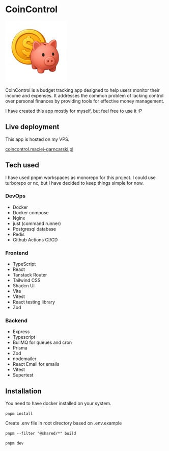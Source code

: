 # CoinControl

<img width="192" height="192" src="https://raw.githubusercontent.com/MaciejGarncarski/coin-control/refs/heads/main/.github/assets/logo.png">

CoinControl is a budget tracking app designed to help users monitor their income and expenses. It addresses the common problem of lacking control over personal finances by providing tools for effective money management.

I have created this app mostly for myself, but feel free to use it :P

## Live deployment

This app is hosted on my VPS.

[coincontrol.maciej-garncarski.pl](https://coincontrol.maciej-garncarski.pl)

## Tech used

I have used pnpm workspaces as monorepo for this project. I could use turborepo or nx, but I have decided to keep things simple for now.

### DevOps

- Docker
- Docker compose
- Nginx
- just (command runner)
- Postgresql database
- Redis
- Github Actions CI/CD

### Frontend

- TypeScript
- React
- Tanstack Router
- Tailwind CSS
- Shadcn UI
- Vite
- Vitest
- React testing library
- Zod

### Backend

- Express
- Typescript
- BullMQ for queues and cron
- Prisma
- Zod
- nodemailer
- React Email for emails
- Vitest
- Supertest

## Installation

You need to have docker installed on your system.

`pnpm install`

Create .env file in root directory based on .env.example

`pnpm --filter "@shared/*" build`

`pnpm dev`
